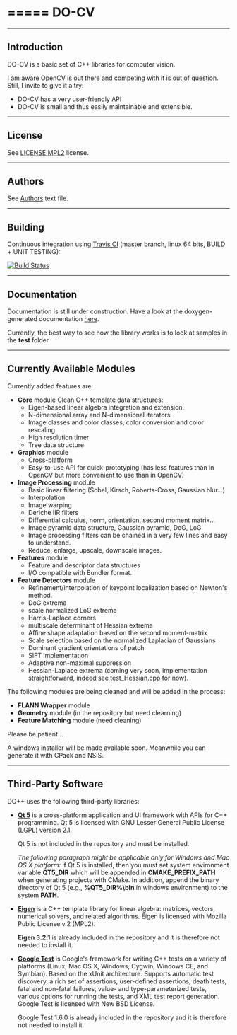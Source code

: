 =====
DO-CV
=====

------------
Introduction
------------

DO-CV is a basic set of C++ libraries for computer vision.

I am aware OpenCV is out there and competing with it is out of question.
Still, I invite to give it a try:
* DO-CV has a very user-friendly API
* DO-CV is small and thus easily maintainable and extensible.

-------
License
-------

See [LICENSE MPL2](https://github.com/DO-CV/DO-CV/raw/master/COPYING.MPL2) license.


-------
Authors
-------

See [Authors](https://github.com/openMVG/openMVG/raw/master/AUTHORS) text file.


--------
Building
--------

Continuous integration using [Travis CI](www.travis-ci.org) (master branch, linux 64 bits, BUILD + UNIT TESTING):

[![Build Status](https://travis-ci.org/DO-CV/DO-CV.png?branch=master)](https://travis-ci.org/DO-CV/DO-CV)

-------------
Documentation
-------------

Documentation is still under construction. Have a look at the doxygen-generated documentation [here](http://do-cv.github.io/DO-CV/).

Currently, the best way to see how the library works is to look at samples in the **test** folder.

---------------------------
Currently Available Modules
---------------------------
Currently added features are:
- **Core** module
  Clean C++ template data structures:
  * Eigen-based linear algebra integration and extension.
  * N-dimensional array and N-dimensional iterators
  * Image classes and color classes, color conversion and color rescaling.
  * High resolution timer
  * Tree data structure
- **Graphics** module
  * Cross-platform
  * Easy-to-use API for quick-prototyping
  (has less features than in OpenCV but more convenient to use than in OpenCV)
- **Image Processing** module
  * Basic linear filtering (Sobel, Kirsch, Roberts-Cross, Gaussian blur...)
  * Interpolation
  * Image warping
  * Deriche IIR filters
  * Differential calculus, norm, orientation, second moment matrix...
  * Image pyramid data structure, Gaussian pyramid, DoG, LoG
  * Image processing filters can be chained in a very few lines and easy to understand.
  * Reduce, enlarge, upscale, downscale images.
- **Features** module
  * Feature and descriptor data structures
  * I/O compatible with Bundler format.
- **Feature Detectors** module
  * Refinement/interpolation of keypoint localization based on Newton's method.
  * DoG extrema
  * scale normalized LoG extrema
  * Harris-Laplace corners
  * multiscale determinant of Hessian extrema
  * Affine shape adaptation based on the second moment-matrix
  * Scale selection based on the normalized Laplacian of Gaussians
  * Dominant gradient orientations of patch
  * SIFT implementation
  * Adaptive non-maximal suppression
  * Hessian-Laplace extrema (coming very soon, implementation straightforward, indeed see test_Hessian.cpp for now).

The following modules are being cleaned and will be added in the process:
- **FLANN Wrapper** module
- **Geometry** module (in the repository but need clearning)
- **Feature Matching** module (need cleaning)

Please be patient...

A windows installer will be made available soon. Meanwhile you can generate it with CPack and NSIS.


--------------------
Third-Party Software
--------------------

DO++ uses the following third-party libraries:

- [**Qt 5**](qt-project.org) is a cross-platform application and UI framework with APIs for C++ programming.
  Qt 5 is licensed with GNU Lesser General Public License (LGPL) version 2.1.
  
  Qt 5 is not included in the repository and must be installed. 
  
  *The following paragraph might be applicable only for Windows and Mac OS X platform:* if Qt 5 is installed, then you must set system environment variable **QT5_DIR** which will be appended in **CMAKE_PREFIX_PATH** when generating projects with CMake. In addition, append the binary directory of Qt 5 (e.g., **%QT5_DIR%\bin** in windows environment) to the system **PATH**.

- [**Eigen**](http://eigen.tuxfamily.org/) is a C++ template library for linear algebra: matrices, vectors, numerical solvers, and related algorithms. Eigen is licensed with Mozilla Public License v.2 (MPL2).
  
  **Eigen 3.2.1** is already included in the repository and it is therefore not needed to install it.

- [**Google Test**](https://code.google.com/p/googletest/) is Google's framework for writing C++ tests on a variety of platforms (Linux, Mac OS X, Windows, Cygwin, Windows CE, and Symbian). Based on the xUnit architecture. Supports automatic test discovery, a rich set of assertions, user-defined assertions, death tests, fatal and non-fatal failures, value- and type-parameterized tests, various options for running the tests, and XML test report generation. Google Test is licensed with New BSD License.
  
  Google Test 1.6.0 is already included in the repository and it is therefore not needed to install it.
